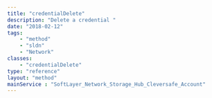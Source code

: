 ```yaml
---
title: "credentialDelete"
description: "Delete a credential "
date: "2018-02-12"
tags:
    - "method"
    - "sldn"
    - "Network"
classes:
    - "credentialDelete"
type: "reference"
layout: "method"
mainService : "SoftLayer_Network_Storage_Hub_Cleversafe_Account"
---
```

